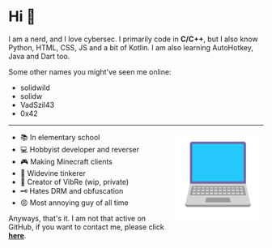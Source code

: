 # Hi 👋

I am a nerd, and I love cybersec.
I primarily code in **C/C++**, but I also know Python, HTML, CSS, JS and a bit of Kotlin. I am also learning AutoHotkey, Java and Dart too.

Some other names you might've seen me online:
- solidwild
- solidw
- VadSzil43
- 0x42

* * *

<img align="right" width="180" src="https://github.com/VadSzil42/VadSzil42/blob/main/laptop.png" />

* 📚 In elementary school
* 💻 Hobbyist developer and reverser
* 🎮 Making Minecraft clients
* 🍿 Widevine tinkerer
* 💬 Creator of VibRe (wip, private)
* 🗝️ Hates DRM and obfuscation
* 😡 Most annoying guy of all time

Anyways, that's it. I am not that active on GitHub, if you want to contact me, please click **[here](https://solidwild.yrs.lol)**.
